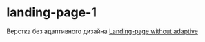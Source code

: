 # landing-page-1
 Верстка без адаптивного дизайна
 [Landing-page without adaptive](https://andriy477.github.io/landing-page-1/)
